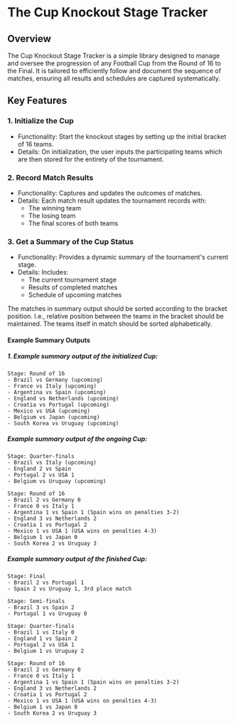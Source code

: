 # The Cup Knockout Stage Tracker

## Overview

The Cup Knockout Stage Tracker is a simple library
designed to manage and oversee the progression of any Football Cup from the Round of 16 to the Final.
It is tailored to efficiently follow and document the sequence of matches,
ensuring all results and schedules are captured systematically.

## Key Features

### 1. Initialize the Cup

- Functionality: Start the knockout stages by setting up the initial bracket of 16 teams.
- Details: On initialization, the user inputs the participating teams which are then stored for the entirety of the
  tournament.

### 2. Record Match Results

- Functionality: Captures and updates the outcomes of matches.
- Details: Each match result updates the tournament records with:
    - The winning team
    - The losing team
    - The final scores of both teams

### 3. Get a Summary of the Cup Status

- Functionality: Provides a dynamic summary of the tournament's current stage.
- Details: Includes:
    - The current tournament stage
    - Results of completed matches
    - Schedule of upcoming matches

The matches in summary output should be sorted according to the bracket position.
I.e., relative position between the teams in the bracket should be maintained.
The teams itself in match should be sorted alphabetically.

#### Example Summary Outputs

##### 1. Example summary output of the initialized Cup:

```
Stage: Round of 16
- Brazil vs Germany (upcoming)
- France vs Italy (upcoming)
- Argentina vs Spain (upcoming)
- England vs Netherlands (upcoming)
- Croatia vs Portugal (upcoming)
- Mexico vs USA (upcoming)
- Belgium vs Japan (upcoming)
- South Korea vs Uruguay (upcoming)
```

##### Example summary output of the ongoing Cup:

```
Stage: Quarter-finals
- Brazil vs Italy (upcoming)
- England 2 vs Spain
- Portugal 2 vs USA 1
- Belgium vs Uruguay (upcoming)

Stage: Round of 16
- Brazil 2 vs Germany 0
- France 0 vs Italy 1
- Argentina 1 vs Spain 1 (Spain wins on penalties 3-2)
- England 3 vs Netherlands 2
- Croatia 1 vs Portugal 2
- Mexico 1 vs USA 1 (USA wins on penalties 4-3)
- Belgium 1 vs Japan 0
- South Korea 2 vs Uruguay 3
```

##### Example summary output of the finished Cup:

```
Stage: Final
- Brazil 2 vs Portugal 1
- Spain 2 vs Uruguay 1, 3rd place match

Stage: Semi-finals
- Brazil 3 vs Spain 2
- Portugal 1 vs Uruguay 0

Stage: Quarter-finals
- Brazil 1 vs Italy 0
- England 1 vs Spain 2
- Portugal 2 vs USA 1
- Belgium 1 vs Uruguay 2

Stage: Round of 16
- Brazil 2 vs Germany 0
- France 0 vs Italy 1
- Argentina 1 vs Spain 1 (Spain wins on penalties 3-2)
- England 3 vs Netherlands 2
- Croatia 1 vs Portugal 2
- Mexico 1 vs USA 1 (USA wins on penalties 4-3)
- Belgium 1 vs Japan 0
- South Korea 2 vs Uruguay 3
```
